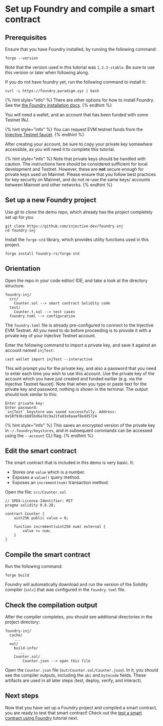 # Set up Foundry and compile a smart contract

## Prerequisites

Ensure that you have Foundry installed, by running the following command:

```shell
forge --version
```

Note that the version used in this tutorial was `1.2.3-stable`. Be sure to use this version or later when following along.

If you do not have foundry yet, run the following command to install it:

```shell
curl -L https://foundry.paradigm.xyz | bash
```

{% hint style="info" %}
There are other options for how to install Foundry.
See the [the Foundry installation docs](https://getfoundry.sh/introduction/installation).
{% endhint %}

You will need a wallet, and an account that has been funded with some Testnet INJ.

{% hint style="info" %}
You can request EVM testnet funds from the [Injective Testnet faucet](https://testnet.faucet.injective.network/).
{% endhint %}

After creating your account, be sure to copy your private key somewhere accessible, as you will need it to complete this tutorial.

{% hint style="info" %}
Note that private keys should be handled with caution.
The instructions here should be considered sufficient for local development and Testnet.
However, these are **not** secure enough for private keys used on Mainnet.
Please ensure that you follow best practices for key security on Mainnet, and do not re-use the same keys/ accounts between Mainnet and other networks.
{% endhint %}

## Set up a new Foundry project

Use git to clone the demo repo, which already has the project completely set up for you.

```shell
git clone https://github.com/injective-dev/foundry-inj
cd foundry-inj
```

Install the `forge-std` library, which provides utility functions used in this project.

```shell
forge install foundry-rs/forge-std
```

## Orientation

Open the repo in your code editor/ IDE, and take a look at the directory structure.

```text
foundry-inj/
  src/
    Counter.sol --> smart contract Solidity code
  test/
    Counter.t.sol --> test cases
  foundry.toml --> configuration
```

The `foundry.toml` file is already pre-configured to connect to the Injective EVM Testnet.
All you need to do before proceeding is to provide it with a private key of your Injective Testnet account.

Enter the following command to import a private key, and save it against an account named `injTest`:

```shell
cast wallet import injTest --interactive
```

This will prompt you for the private key, and also a password that you need to enter each time you wish to use this account.
Use the private key of the account which you have just created and funded earlier (e.g. via the Injective Testnet faucet).
Note that when you type or paste text for the private key and password, nothing is shown in the terminal.
The output should look similar to this:

```text
Enter private key:
Enter password:
`injTest` keystore was saved successfully. Address: 0x58f936cb685bd6a7dc9a21fa83e8aaaf8edd5724
```

{% hint style="info" %}
This saves an encrypted version of the private key in `~/.foundry/keystores`,
and in subsequent commands can be accessed using the `--account` CLI flag.
{% endhint %}

## Edit the smart contract

The smart contract that is included in this demo is very basic. It:

- Stores one `value` which is a number.
- Exposes a `value()` query method.
- Exposes an `increment(num)` transaction method.

Open the file: `src/Counter.sol`

```solidity
// SPDX-License-Identifier: MIT
pragma solidity 0.8.28;

contract Counter {
    uint256 public value = 0;

    function increment(uint256 num) external {
        value += num;
    }
}

```

## Compile the smart contract

Run the following command:

```shell
forge build
```

Foundry will automatically download and run the version of the Solidity compiler (`solc`) that was configured in the `foundry.toml` file.

## Check the compilation output

After the compiler completes, you should see additional directories in the project directory:

```text
foundry-inj/
  cache/
    ...
  out/
    build-info/
      ...
    Counter.sol/
        Counter.json --> open this file
```

Open the `Counter.json` file (`out/Counter.sol/Counter.json`).
In it, you should see the compiler outputs, including the `abi` and `bytecode` fields.
These artifacts are used in all later steps (test, deploy, verify, and interact).

## Next steps

Now that you have set up a Foundry project and compiled a smart contract, you are ready to test that smart contract!
Check out the [test a smart contract using Foundry](./test-foundry.md) tutorial next.
